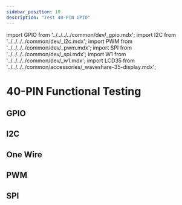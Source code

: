 ```yaml
---
sidebar_position: 10
description: "Test 40-PIN GPIO"
---
```


import GPIO from '../../../../common/dev/\_gpio.mdx';
import I2C from '../../../../common/dev/\_i2c.mdx';
import PWM from '../../../../common/dev/\_pwm.mdx';
import SPI from '../../../../common/dev/\_spi.mdx';
import W1 from '../../../../common/dev/\_w1.mdx';
import LCD35 from '../../../../common/accessories/\_waveshare-35-display.mdx';

# 40-PIN Functional Testing

## GPIO

<GPIO product_name="Radxa CM3 IO" model="radxa-cm3-io" gpio_pin="3" chip="0" line="14" gpio_connection="/img/cm3/cm3_io_pwm_connection.webp" />

## I2C

<I2C product_name="Radxa CM3 IO" model="radxa-cm3-io" i2c_overlay_name="I2C2" sda_pin="PIN_3" scl_pin="PIN_5" i2c_connection="/img/cm3/cm3_io_i2c-connection.webp" />

## One Wire

<W1 product_name="Radxa CM3 IO Board" w1_overlay_name="Enable 1-Wire on GPIO3_D1" w1_pin="PIN_40" w1_connection="/img/cm3/cm3_io_w1_connection.webp" />

## PWM

<PWM product_name="Radxa CM3 IO" model="radxa-cm3-io" pwm_name="PWM1-M0" pwm_pin="15" chip="1" pwm_connection="/img/cm3/cm3_io_pwm_connection.webp" />

## SPI

<SPI product_name="Radxa CM3 IO" model="radxa-cm3-io" spi_overlay_name="spidev on SPI3-M1 over CS0" spidev="/dev/spidev0.0" spi_mosi="19" spi_miso="21" spi_connection="/img/cm3/cm3_io_spi_connection.webp" />
